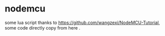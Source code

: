 # nodemcu
some lua script
thanks to https://github.com/wangzexi/NodeMCU-Tutorial, some code directly copy from here .